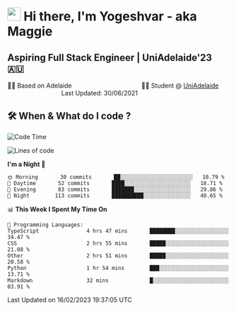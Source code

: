 <h1><img src="https://emojis.slackmojis.com/emojis/images/1531849430/4246/blob-sunglasses.gif?1531849430" width="30"/> Hi there, I'm Yogeshvar - aka Maggie</h1>

## Aspiring Full Stack Engineer | UniAdelaide'23 🇦🇺  
🏂🏻  Based on Adelaide &nbsp;&nbsp;&nbsp;&nbsp;&nbsp;&nbsp;&nbsp;&nbsp;&nbsp;&nbsp;&nbsp;&nbsp;&nbsp;&nbsp;&nbsp;&nbsp;&nbsp;&nbsp;&nbsp;&nbsp;&nbsp;&nbsp;&nbsp;&nbsp;&nbsp;&nbsp;&nbsp;&nbsp;&nbsp;&nbsp;&nbsp;&nbsp;&nbsp;&nbsp;&nbsp;&nbsp;&nbsp;&nbsp;&nbsp;👨‍💻 Student @ [UniAdelaide](https://www.adelaide.edu.au)   &nbsp;&nbsp;&nbsp;&nbsp;&nbsp;&nbsp;&nbsp;&nbsp;&nbsp;&nbsp;&nbsp;&nbsp;&nbsp;&nbsp;&nbsp;&nbsp;&nbsp;&nbsp;&nbsp;&nbsp;&nbsp;&nbsp;&nbsp;&nbsp;&nbsp;&nbsp;&nbsp;&nbsp;&nbsp;&nbsp;&nbsp;Last Updated: 30/06/2021

## 🛠 When & What do I code ?  

<!--START_SECTION:waka-->
![Code Time](http://img.shields.io/badge/Code%20Time-1%2C938%20hrs%2023%20mins-blue)

![Lines of code](https://img.shields.io/badge/From%20Hello%20World%20I%27ve%20Written-2%20Million%20lines%20of%20code-blue)

**I'm a Night 🦉** 

```text
🌞 Morning       30 commits       ██░░░░░░░░░░░░░░░░░░░░░░░   10.79 % 
🌆 Daytime       52 commits       ████░░░░░░░░░░░░░░░░░░░░░   18.71 % 
🌃 Evening       83 commits       ███████░░░░░░░░░░░░░░░░░░   29.86 % 
🌙 Night        113 commits       ██████████░░░░░░░░░░░░░░░   40.65 % 

```


📊 **This Week I Spent My Time On** 

```text
💬 Programming Languages: 
TypeScript               4 hrs 47 mins       ████████░░░░░░░░░░░░░░░░░   34.47 % 
CSS                      2 hrs 55 mins       █████░░░░░░░░░░░░░░░░░░░░   21.08 % 
Other                    2 hrs 51 mins       █████░░░░░░░░░░░░░░░░░░░░   20.58 % 
Python                   1 hr 54 mins        ███░░░░░░░░░░░░░░░░░░░░░░   13.71 % 
Markdown                 32 mins             █░░░░░░░░░░░░░░░░░░░░░░░░   03.91 % 

```


 Last Updated on 16/02/2023 19:37:05 UTC
<!--END_SECTION:waka-->
